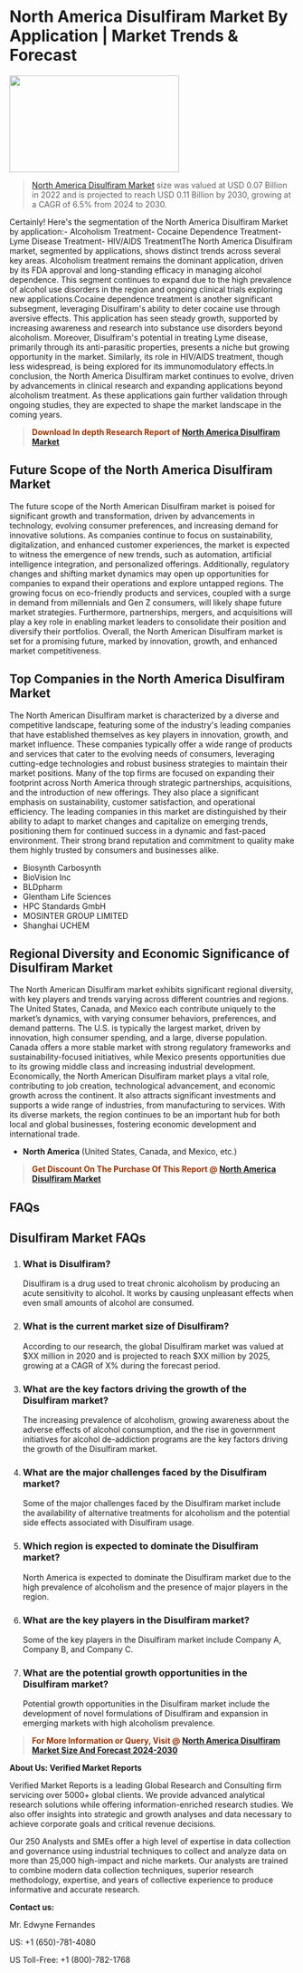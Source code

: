 <p><h1>North America Disulfiram Market By Application | Market Trends & Forecast</h1><p><img class="aligncenter size-medium wp-image-105565" src="https://ffe5etoiles.com/wp-content/uploads/2025/01/MST7-300x171.png" alt="" width="300" height="171" /></p><blockquote><p><a href="https://www.verifiedmarketreports.com/download-sample/?rid=642674&utm_source=Github-NA&utm_medium=377" target="_blank">North America Disulfiram Market</a> size was valued at USD 0.07 Billion in 2022 and is projected to reach USD 0.11 Billion by 2030, growing at a CAGR of 6.5% from 2024 to 2030.</p></blockquote>Certainly! Here's the segmentation of the North America Disulfiram Market by application:- Alcoholism Treatment- Cocaine Dependence Treatment- Lyme Disease Treatment- HIV/AIDS TreatmentThe North America Disulfiram market, segmented by applications, shows distinct trends across several key areas. Alcoholism treatment remains the dominant application, driven by its FDA approval and long-standing efficacy in managing alcohol dependence. This segment continues to expand due to the high prevalence of alcohol use disorders in the region and ongoing clinical trials exploring new applications.Cocaine dependence treatment is another significant subsegment, leveraging Disulfiram's ability to deter cocaine use through aversive effects. This application has seen steady growth, supported by increasing awareness and research into substance use disorders beyond alcoholism. Moreover, Disulfiram's potential in treating Lyme disease, primarily through its anti-parasitic properties, presents a niche but growing opportunity in the market. Similarly, its role in HIV/AIDS treatment, though less widespread, is being explored for its immunomodulatory effects.In conclusion, the North America Disulfiram market continues to evolve, driven by advancements in clinical research and expanding applications beyond alcoholism treatment. As these applications gain further validation through ongoing studies, they are expected to shape the market landscape in the coming years.</p><blockquote><p><span style="color: #993300;"><strong>Download In depth Research Report of <a href="https://www.verifiedmarketreports.com/download-sample/?rid=642674&utm_source=Github-NA&utm_medium=377">North America Disulfiram Market</a></strong></span></p></blockquote><h2>Future Scope of the North America Disulfiram Market</h2><p>The future scope of the North American Disulfiram market is poised for significant growth and transformation, driven by advancements in technology, evolving consumer preferences, and increasing demand for innovative solutions. As companies continue to focus on sustainability, digitalization, and enhanced customer experiences, the market is expected to witness the emergence of new trends, such as automation, artificial intelligence integration, and personalized offerings. Additionally, regulatory changes and shifting market dynamics may open up opportunities for companies to expand their operations and explore untapped regions. The growing focus on eco-friendly products and services, coupled with a surge in demand from millennials and Gen Z consumers, will likely shape future market strategies. Furthermore, partnerships, mergers, and acquisitions will play a key role in enabling market leaders to consolidate their position and diversify their portfolios. Overall, the North American Disulfiram market is set for a promising future, marked by innovation, growth, and enhanced market competitiveness.</p><h2>Top Companies in the North America Disulfiram Market</h2><p>The North American Disulfiram market is characterized by a diverse and competitive landscape, featuring some of the industry's leading companies that have established themselves as key players in innovation, growth, and market influence. These companies typically offer a wide range of products and services that cater to the evolving needs of consumers, leveraging cutting-edge technologies and robust business strategies to maintain their market positions. Many of the top firms are focused on expanding their footprint across North America through strategic partnerships, acquisitions, and the introduction of new offerings. They also place a significant emphasis on sustainability, customer satisfaction, and operational efficiency. The leading companies in this market are distinguished by their ability to adapt to market changes and capitalize on emerging trends, positioning them for continued success in a dynamic and fast-paced environment. Their strong brand reputation and commitment to quality make them highly trusted by consumers and businesses alike.</p><p><ul><li>Biosynth Carbosynth </li><li> BioVision Inc </li><li> BLDpharm </li><li> Glentham Life Sciences </li><li> HPC Standards GmbH </li><li> MOSINTER GROUP LIMITED </li><li> Shanghai UCHEM</li></ul></p><h2>Regional Diversity and Economic Significance of Disulfiram Market</h2><p>The North American Disulfiram market exhibits significant regional diversity, with key players and trends varying across different countries and regions. The United States, Canada, and Mexico each contribute uniquely to the market’s dynamics, with varying consumer behaviors, preferences, and demand patterns. The U.S. is typically the largest market, driven by innovation, high consumer spending, and a large, diverse population. Canada offers a more stable market with strong regulatory frameworks and sustainability-focused initiatives, while Mexico presents opportunities due to its growing middle class and increasing industrial development. Economically, the North American Disulfiram market plays a vital role, contributing to job creation, technological advancement, and economic growth across the continent. It also attracts significant investments and supports a wide range of industries, from manufacturing to services. With its diverse markets, the region continues to be an important hub for both local and global businesses, fostering economic development and international trade.</p><ul> <li><strong>North America</strong> (United States, Canada, and Mexico, etc.)</li></ul><blockquote><p><span style="color: #993300;"><strong>Get Discount On The Purchase Of This Report @ <a href="https://www.verifiedmarketreports.com/ask-for-discount/?rid=642674&utm_source=Github-NA&utm_medium=377">North America Disulfiram Market</a></strong></span></p></blockquote><h2>FAQs</h2><p> <h2>Disulfiram Market FAQs</h1> <ol> <li> <h3>What is Disulfiram?</div><div></h3> <p>Disulfiram is a drug used to treat chronic alcoholism by producing an acute sensitivity to alcohol. It works by causing unpleasant effects when even small amounts of alcohol are consumed.</p> </li> <li> <h3>What is the current market size of Disulfiram?</div><div></h3> <p>According to our research, the global Disulfiram market was valued at $XX million in 2020 and is projected to reach $XX million by 2025, growing at a CAGR of X% during the forecast period.</p> </li> <li> <h3>What are the key factors driving the growth of the Disulfiram market?</div><div></h3> <p>The increasing prevalence of alcoholism, growing awareness about the adverse effects of alcohol consumption, and the rise in government initiatives for alcohol de-addiction programs are the key factors driving the growth of the Disulfiram market.</p> </li> <li> <h3>What are the major challenges faced by the Disulfiram market?</div><div></h3> <p>Some of the major challenges faced by the Disulfiram market include the availability of alternative treatments for alcoholism and the potential side effects associated with Disulfiram usage.</p> </li> <li> <h3>Which region is expected to dominate the Disulfiram market?</div><div></h3> <p>North America is expected to dominate the Disulfiram market due to the high prevalence of alcoholism and the presence of major players in the region.</p> </li> <li> <h3>What are the key players in the Disulfiram market?</div><div></h3> <p>Some of the key players in the Disulfiram market include Company A, Company B, and Company C.</p> </li> <li> <h3>What are the potential growth opportunities in the Disulfiram market?</div><div></h3> <p>Potential growth opportunities in the Disulfiram market include the development of novel formulations of Disulfiram and expansion in emerging markets with high alcoholism prevalence.</p> </li> </ol></body></html></p><blockquote><p><span style="color: #993300;"><strong>For More Information or Query, Visit @ <a href="https://www.verifiedmarketreports.com/product/disulfiram-market/">North America Disulfiram Market Size And Forecast 2024-2030</a></strong></span></p></blockquote><p><strong>About Us: Verified Market Reports</strong></p><p>Verified Market Reports is a leading Global Research and Consulting firm servicing over 5000+ global clients. We provide advanced analytical research solutions while offering information-enriched research studies. We also offer insights into strategic and growth analyses and data necessary to achieve corporate goals and critical revenue decisions.</p><p>Our 250 Analysts and SMEs offer a high level of expertise in data collection and governance using industrial techniques to collect and analyze data on more than 25,000 high-impact and niche markets. Our analysts are trained to combine modern data collection techniques, superior research methodology, expertise, and years of collective experience to produce informative and accurate research.</p><p><strong>Contact us:</strong></p><p>Mr. Edwyne Fernandes</p><p>US: +1 (650)-781-4080</p><p>US Toll-Free: +1 (800)-782-1768</p>

